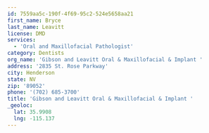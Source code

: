 ```yaml
---
id: 7559aa5c-190f-4f69-95c2-524e5658aa21
first_name: Bryce
last_name: Leavitt
license: DMD
services:
  - 'Oral and Maxillofacial Pathologist'
category: Dentists
org_name: 'Gibson and Leavitt Oral & Maxillofacial & Implant '
address: '2835 St. Rose Parkway'
city: Henderson
state: NV
zip: '89052'
phone: '(702) 685-3700'
title: 'Gibson and Leavitt Oral & Maxillofacial & Implant '
_geoloc:
  lat: 35.9908
  lng: -115.137
---
```

